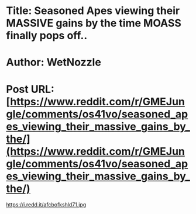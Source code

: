 # Title: Seasoned Apes viewing their MASSIVE gains by the time MOASS finally pops off..
# Author: WetNozzle
# Post URL: [https://www.reddit.com/r/GMEJungle/comments/os41vo/seasoned_apes_viewing_their_massive_gains_by_the/](https://www.reddit.com/r/GMEJungle/comments/os41vo/seasoned_apes_viewing_their_massive_gains_by_the/)


https://i.redd.it/afcbofkshld71.jpg